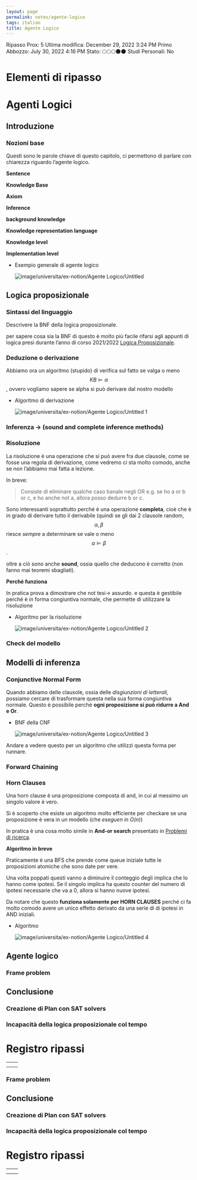 ```yaml
---
layout: page
permalink: notes/agente-logico
tags: italian
title: Agente Logico
---
```


Ripasso Prox: 5
Ultima modifica: December 29, 2022 3:24 PM
Primo Abbozzo: July 30, 2022 4:16 PM
Stato: 🌕🌕🌕🌑🌑
Studi Personali: No

# Elementi di ripasso

# Agenti Logici

## Introduzione

### Nozioni base

Questi sono le parole chiave di questo capitolo, ci permettono di parlare con chiarezza riguardo l’agente logico.

**Sentence**

**Knowledge Base**

**Axiom**

**Inference**

**background knowledge**

**Knowledge representation language**

**Knowledge level**

**Implementation level**

- Esempio generale di agente logico

    <img src="/images/notes/image/universita/ex-notion/Agente Logico/Untitled.png" alt="image/universita/ex-notion/Agente Logico/Untitled">


## Logica proposizionale

### Sintassi del linguaggio

Descrivere la BNF della logica proposizionale.

per sapere cosa sia la BNF di questo è molto più facile rifarsi agli appunti di logica presi durante l’anno di corso 2021/2022 [Logica Proposizionale](/notes/logica-proposizionale).

### **Deduzione o derivazione**

Abbiamo ora un algoritmo (stupido) di verifica sul fatto se valga o meno $$KB \vDash \alpha$$, ovvero vogliamo sapere se alpha si può derivare dal nostro modello

- Algoritmo di derivazione

    <img src="/images/notes/image/universita/ex-notion/Agente Logico/Untitled 1.png" alt="image/universita/ex-notion/Agente Logico/Untitled 1">


### **Inferenza → (sound and complete inference methods)**

### Risoluzione

La risoluzione è una operazione che si può avere fra due clausole, come se fosse una regola di derivazione, come vedremo ci sta molto comodo, anche se non l’abbiamo mai fatta a lezione.

In breve:

> Consiste di eliminare qualche caso banale negli OR e.g. se ho a or b or c, e ho anche not a, allora posso dedurre b or c.
>

Sono interessanti soprattutto perché è una operazione **completa**, cioè che è in grado di derivare tutto il derivabile (quindi se gli dai 2 clausole random, $$\alpha, \beta$$ riesce *sempre* a determinare se vale o meno $$\alpha \vDash \beta$$.

oltre a ciò sono anche **sound**, ossia quello che deducono è corretto (non fanno mai teoremi sbagliati).

**Perché funziona**

In pratica prova a dimostrare che not tesi→ assurdo. e questa è gestibile perché è in forma congiuntiva normale, che permette di utilizzare la risoluzione

- Algoritmo per la risoluzione

    <img src="/images/notes/image/universita/ex-notion/Agente Logico/Untitled 2.png" alt="image/universita/ex-notion/Agente Logico/Untitled 2">


### Check del modello

## Modelli di inferenza

### Conjunctive Normal Form

Quando abbiamo delle clausole, ossia delle *disgiunzioni di letterali,* possiamo cercare di trasformare questa nella sua forma congiuntiva normale. Questo è possibile perché **ogni proposizione si può ridurre a And e Or**.

- BNF della CNF

    <img src="/images/notes/image/universita/ex-notion/Agente Logico/Untitled 3.png" alt="image/universita/ex-notion/Agente Logico/Untitled 3">


Andare a vedere questo per un algoritmo che utilizzi questa forma per runnare.

### Forward Chaining

### Horn Clauses

Una horn clause è una proposizione composta di and, in cui al messimo un singolo valore è vero.

Si è scoperto che esiste un algoritmo molto efficiente per checkare se una proposizione è vera in un modello (che *eseguen in O(n)*)

In pratica è una cosa molto simile in **And-or search** presentato in [Problemi di ricerca](/notes/problemi-di-ricerca).

**Algoritmo in breve**

Praticamente è una BFS che prende come queue iniziale tutte le proposizioni atomiche che sono date per vere.

Una volta poppati questi vanno a diminuire il conteggio degli implica che lo hanno come ipotesi. Se il singolo implica ha questo counter del numero di ipotesi necessarie che va a 0, allora si hanno nuove ipotesi.

Da notare che questo **funziona solamente per HORN CLAUSES** perché ci fa molto comodo avere un unico effetto derivato da una serie di di ipotesi in AND iniziali.

- Algoritmo

    <img src="/images/notes/image/universita/ex-notion/Agente Logico/Untitled 4.png" alt="image/universita/ex-notion/Agente Logico/Untitled 4">


## Agente logico

### Frame problem

## Conclusione

### Creazione di Plan con SAT solvers

### Incapacità della logica proposizionale col tempo

# Registro ripassi

|  |  |
| --- | --- |
|  |  |
|  |  |
### Frame problem

## Conclusione

### Creazione di Plan con SAT solvers

### Incapacità della logica proposizionale col tempo

# Registro ripassi

|  |  |
| --- | --- |
|  |  |
|  |  |